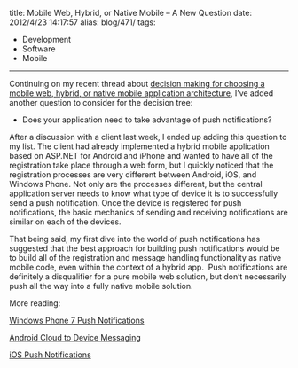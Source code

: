 title: Mobile Web, Hybrid, or Native Mobile – A New Question
date: 2012/4/23 14:17:57
alias: blog/471/
tags:
- Development
- Software
- Mobile
---
Continuing on my recent thread about [decision making for choosing a mobile web, hybrid, or native mobile application architecture](http://www.s-church.net/Blog/Entry/470), I’ve added another question to consider for the decision tree:

* Does your application need to take advantage of push notifications?

After a discussion with a client last week, I ended up adding this question to my list. The client had already implemented a hybrid mobile application based on ASP.NET for Android and iPhone and wanted to have all of the registration take place through a web form, but I quickly noticed that the registration processes are very different between Android, iOS, and Windows Phone. Not only are the processes different, but the central application server needs to know what type of device it is to successfully send a push notification. Once the device is registered for push notifications, the basic mechanics of sending and receiving notifications are similar on each of the devices.

That being said, my first dive into the world of push notifications has suggested that the best approach for building push notifications would be to build all of the registration and message handling functionality as native mobile code, even within the context of a hybrid app.  Push notifications are definitely a disqualifier for a pure mobile web solution, but don’t necessarily push all the way into a fully native mobile solution.

More reading:

[Windows Phone 7 Push Notifications](http://msdn.microsoft.com/en-us/library/ff402558(v=vs.92).aspx)

[Android Cloud to Device Messaging](https://developers.google.com/android/c2dm/)

[iOS Push Notifications](https://developer.apple.com/appstore/push-notifications/index.html)